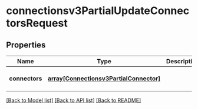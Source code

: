 # connectionsv3PartialUpdateConnectorsRequest

## Properties
Name | Type | Description | Notes
------------ | ------------- | ------------- | -------------
**connectors** | [**array[Connectionsv3PartialConnector]**](Connectionsv3PartialConnector.md) |  | [optional] [default to null]

[[Back to Model list]](../README.md#documentation-for-models) [[Back to API list]](../README.md#documentation-for-api-endpoints) [[Back to README]](../README.md)


